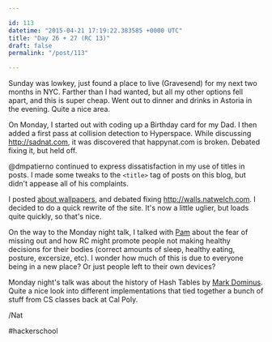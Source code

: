 ```yaml
---

id: 113
datetime: "2015-04-21 17:19:22.383585 +0000 UTC"
title: "Day 26 + 27 (RC 13)"
draft: false
permalink: "/post/113"

---
```


Sunday was lowkey, just found a place to live (Gravesend) for my next two months in NYC. Farther than I had wanted, but all my other options fell apart, and this is super cheap. Went out to dinner and drinks in Astoria in the evening. Quite a nice area.

On Monday, I started out with coding up a Birthday card for my Dad. I then added a first pass at collision detection to Hyperspace. While discussing http://sadnat.com, it was discovered that happynat.com is broken. Debated fixing it, but held off.

@dmpatierno continued to express dissatisfaction in my use of titles in posts. I made some tweaks to the `<title>` tag of posts on this blog, but didn't appease all of his complaints.

I posted [about wallpapers](https://writing.natwelch.com/post/112), and debated fixing http://walls.natwelch.com. I decided to do a quick rewrite of the site. It's now a little uglier, but loads quite quickly, so that's nice.

On the way to the Monday night talk, I talked with [Pam](https://twitter.com/pamasaur) about the fear of missing out and how RC might promote people not making healthy decisions for their bodies (correct amounts of sleep, healthy eating, posture, excersize, etc). I wonder how much of this is due to everyone being in a new place? Or just people left to their own devices?

Monday night's talk was about the history of Hash Tables by [Mark Dominus](https://twitter.com/mjdominus). Quite a nice look into different implementations that tied together a bunch of stuff from CS classes back at Cal Poly.

/Nat

#hackerschool

